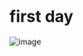 # first day

![image](https://user-images.githubusercontent.com/97321411/148624770-3964ab0b-1e5c-4e83-8ab9-31d680ea3c05.png)

